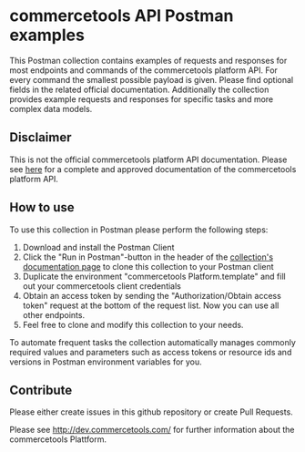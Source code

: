 # commercetools API Postman examples

This Postman collection contains examples of requests and responses for most endpoints and commands of the commercetools platform API. For every command the smallest possible payload is given. Please find optional fields in the related official documentation. Additionally the collection provides example requests and responses for specific tasks and more complex data models.

## Disclaimer

This is not the official commercetools platform API documentation. Please see [here](http://dev.commercetools.com/) for a complete and approved documentation of the commercetools platform API.

## How to use

To use this collection in Postman please perform the following steps:

1. Download and install the Postman Client
2. Click the "Run in Postman"-button in the header of the [collection's documentation page](https://documenter.getpostman.com/view/2267334/commercetools-platform-api/6fR3nEb) to clone this collection to your Postman client
3. Duplicate the environment "commercetools Platform.template" and fill out your commercetools client credentials
4. Obtain an access token by sending the "Authorization/Obtain access token" request at the bottom of the request list. Now you can use all other endpoints.
5. Feel free to clone and modify this collection to your needs.

To automate frequent tasks the collection automatically manages commonly required values and parameters such as access tokens or resource ids and versions in Postman environment variables for you.

## Contribute
Please either create issues in this github repository or create Pull Requests.

Please see http://dev.commercetools.com/ for further information about the commercetools Plattform.
